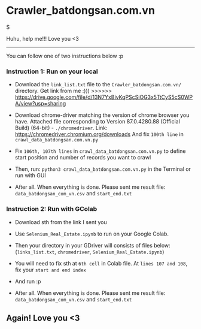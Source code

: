 # Crawler_batdongsan.com.vn
S


Huhu, help me!!! Love you <3


------------------------------------------------------------------------------------------
You can follow one of two instructions below :p


### Instruction 1: Run on your local

 - Download the `link_list.txt` file to the `Crawler_batdongsan.com.vn/` directory. Get link
 from me :))) >>>>>> https://drive.google.com/file/d/13N7YxBivKqPScSiOG3x5TtCyS5cS0WPA/view?usp=sharing
 
 - Download chrome-driver matching the version of chrome browser you have.
 Attached file corresponding to Version 87.0.4280.88 (Official Build) (64-bit) - `./chromedriver`.
 Link: https://chromedriver.chromium.org/downloads
 And fix `100th line` in `crawl_data_batdongsan.com.vn.py`
 
 
 - Fix `106th, 107th lines` in `crawl_data_batdongsan.com.vn.py` to define start position and number of records you want to crawl
 
 - Then, run: `python3 crawl_data_batdongsan.com.vn.py` in the Terminal
 or run with GUI
 
 - After all. When everything is done. Please sent me result file: `data_batdongsan_com_vn.csv` and `start_end.txt`
 



### Instruction 2: Run with GColab
 
 - Download sth from the link I sent you 

 - Use `Selenium_Real_Estate.ipynb` to run on your Google Colab. 

 - Then your directory in your GDriver will consists of files below:
  (`links_list.txt`, `chromedriver`, `Selenium_Real_Estate.ipynb`)

 - You will need to fix sth at `6th cell` in Colab file. At `lines 107 and 108`, fix your `start and end index`
 
 - And run :p
 
 - After all. When everything is done. Please sent me result file: `data_batdongsan_com_vn.csv` and `start_end.txt`


## Again! Love you <3 
